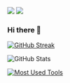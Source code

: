 ![](https://komarev.com/ghpvc/?username=francescowang&color=green) ![](https://img.shields.io/static/v1?label=Project+count&message=61&color=2ea44f)

### Hi there 👋

[![GitHub Streak](https://github-readme-streak-stats.herokuapp.com/?user=francescowang&date_format=M%20j[%2C%20Y])](https://git.io/streak-stats)

![GitHub Stats](https://github-readme-stats.vercel.app/api?username=francescowang&show_icons=true&theme=radical&count_private=true)

[![Most Used Tools](https://github-readme-stats.vercel.app/api/top-langs/?username=francescowang&layout=compact)](https://github.com/francescowang)
